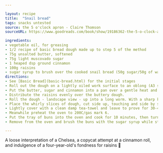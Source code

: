 ```yaml
---

layout: recipe
title:  "Snail bread"
tags: snacks untested
source: the 5 o'clock apron - Claire Thomson
sourceURL: https://www.goodreads.com/book/show/19186362-the-5-o-clock-apron

ingredients:
- vegetable oil, for greasing
- 1/2 recipe of basic bread dough made up to step 5 of the method
- 75g unsalted butter, softened
- 75g light muscovado sugar
- 1 heaped dsp ground cinnamon
- 100g raisins
- sugar syrup to brush over the cooked snail bread (50g sugar/50g of water brought to the boil in a small pan and left to cool)
directions:
- See [Basic Bread](basic-bread.html) for the initial stages
- Roll out the dough on a lightly oiled work surface to an oblong (A3 size and 1cm thick).
- Put the butter, sugar and cinnamon into a pan over a gentle heat and stir together until melted. Spoon the buttery mix all over the rolled-out dough.
- Distribute the raisins evenly over the buttery dough.
- Roll the dough - landscape view - up into a long worm. With a sharp knife cut the dough "sausage" into 12 thick slices.
- Place the whirly slices of dough, cut side up, touching and side by side, in rows of 3 or 4 on a greased and lined baking tray.
- Lightly cover with a clean damp tea-towel and leave to prove for 30-45 minutes.
- Meanwhile preheat the oven to 200C/gas mark 6.
- Put the tray of buns into the oven and cook for 10 minutes, then turn down the heat to 180C/gas mark 4 and cook for a further 25 minutes.
- Remove from the oven and brush the buns with the sugar syrup while still hot. Leave to cool on the tray. Best eaten on the day.

---
```

A loose interpretation of a Chelsea, a copycat attempt at a cinnamon roll, and
indulgence of a four-year-old's fondness for raisins

